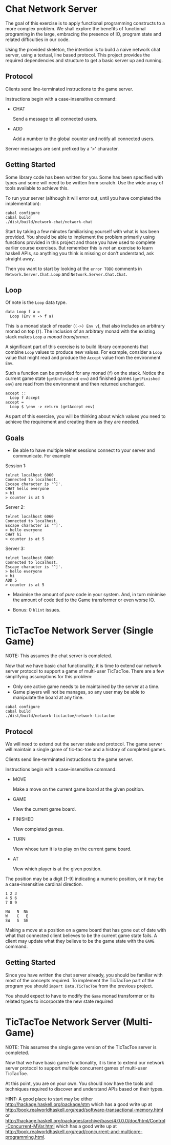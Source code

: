 Chat Network Server
===================

The goal of this exercise is to apply functional programming
constructs to a more complex problem. We shall explore the benefits of
functional programing in the large, embracing the presence of IO,
program state and related difficulties in our code.

Using the provided skeleton, the intention is to build a naive network
chat server, using a textual, line based protocol. This project provides
the required dependencies and structure to get a basic server up and
running.

Protocol
--------

Clients send line-terminated instructions to the game server.

Instructions begin with a case-insensitive command:

* CHAT <message>

  Send a message to all connected users.

* ADD <number>

  Add a number to the global counter and notify all connected users.

Server messages are sent prefixed by a '>' character.


Getting Started
---------------

Some library code has been written for you. Some has been specified with types
and some will need to be written from scratch. Use the wide array of tools
available to achieve this.

To run your server (although it will error out, until you have completed the
implementation):

```
cabal configure
cabal build
./dist/build/network-chat/network-chat
```

Start by taking a few minutes familiarising yourself with what is has
been provided. You should be able to implement the problem primarily
using functions provided in this project and those you have used to
complete earlier course exercises. But remember this is _not_ an
exercise to learn haskell APIs, so anything you think is missing or
don't understand, ask straight away.

Then you want to start by looking at the `error TODO` comments in
`Network.Server.Chat.Loop` and `Network.Server.Chat.Chat`.

Loop
----

Of note is the `Loop` data type.

    data Loop f a =
      Loop (Env v -> f a)

This is a monad stack of reader (`(->) Env v`), that also includes an
arbitrary monad on top (`f`). The inclusion of an arbitrary monad with the
existing stack makes `Loop` a _monad transformer_.

A significant part of this exercise is to build library components that combine
`Loop` values to produce new values. For example, consider a `Loop` value that
might read and produce the `Accept` value from the environment `Env`.

Such a function can be provided for any monad (`f`) on the stack. Notice the
current game state (`getUnfinished env`) and finished games (`getFinished env`)
are read from the environment and then returned unchanged.

    accept ::
      Loop f Accept
    accept =
      Loop $ \env -> return (getAccept env)

As part of this exercise, you will be thinking about which values you need to
achieve the requirement and creating them as they are needed.

Goals
-----

* Be able to have multiple telnet sessions connect to your server and
  communicate. For example

Session 1:
```
telnet localhost 6060
Connected to localhost.
Escape character is '^]'.
CHAT hello everyone
> h1
> counter is at 5
```

Server 2:
```
telnet localhost 6060
Connected to localhost.
Escape character is '^]'.
> hello everyone
CHAT hi
> counter is at 5
```

Server 3:
```
telnet localhost 6060
Connected to localhost.
Escape character is '^]'.
> hello everyone
> hi
ADD 5
> counter is at 5
```

* Maximise the amount of _pure_ code in your system. And, in turn minimise
  the amount of code tied to the Game transformer or even worse IO.

* Bonus: 0 `hlint` issues.



TicTacToe Network Server (Single Game)
======================================

NOTE: This assumes the chat server is completed.

Now that we have basic chat functionality, it is time to extend our network
server protocol to support a game of multi-user TicTacToe. There are a few
simplifying assumptions for this problem:

* Only one active game needs to be maintained by the server at a time.
* Game players will not be manages, so any user may be able to manipulate the board at any time.


```
cabal configure
cabal build
./dist/build/network-tictactoe/network-tictactoe
```

Protocol
--------

We will need to extend out the server state and protocol.
The game server will maintain a single game of tic-tac-toe and a history of
completed games.

Clients send line-terminated instructions to the game server.

Instructions begin with a case-insensitive command:

* MOVE <position>

  Make a move on the current game board at the given position.

* GAME

  View the current game board.

* FINISHED

  View completed games.

* TURN

  View whose turn it is to play on the current game board.

* AT <position>

  View which player is at the given position.

The position may be a digit [1-9] indicating a numeric position, or it may be a
case-insensitive cardinal direction.

    1 2 3
    4 5 6
    7 8 9

    NW   N  NE
    W    C   E
    SW   S  SE

Making a move at a position on a game board that has gone out of date with what
that connected client believes to be the current game state fails. A client may
update what they believe to be the game state with the `GAME` command.

Getting Started
---------------

Since you have written the chat server already, you should be familiar with
most of the concepts required. To implement the TicTacToe part of the program
you should `import Data.TicTacToe` from the previous project.

You should expect to have to modify the `Game` monad transformer or its
related types to incorporate the new state required


TicTacToe Network Server (Multi-Game)
======================================

NOTE: This assumes the single game version of the TicTacToe server is completed.

Now that we have basic game functionality, it is time to extend our network
server protocol to support multiple concurrent games of multi-user TicTacToe.

At this point, you are on your own. You should now have the tools and techniques
required to discover and understand APIs based on their types.

HINT: A good place to start may be either <http://hackage.haskell.org/package/stm> which has a good write up at <http://book.realworldhaskell.org/read/software-transactional-memory.html> or <http://hackage.haskell.org/packages/archive/base/4.0.0.0/doc/html/Control-Concurrent-MVar.html> which has a good write up at <http://book.realworldhaskell.org/read/concurrent-and-multicore-programming.html>.
